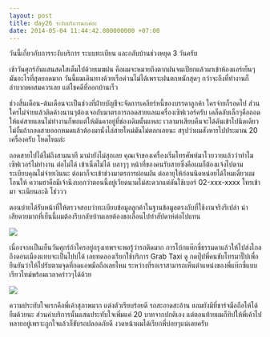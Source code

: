 ```yaml
---
layout: post
title: day26 ระงับบริการนะเค่อะ
date: 2014-05-04 11:44:42.000000000 +07:00
---
```

วันนี้เกี่ยวกับการระงับบริการ ระบบทะเบียน และกลับบ้านช่วงหยุด 3 วันครับ

เช้าวันศุกร์อันแสนสดใสเต็มไปด้วยเมฆฝน คือผมจะหมายถึงตากฝนจนเปียกแล้วมาเข้าห้องแอร์เย็นๆมันอะไรที่สุดยอดมาก วันนี้ผมเดินทางด้วยเรือด่วนไม่ได้เพราะฝนตกหนักสุดๆ กว่าจะถึงที่ทำงานก็ลำบากพอสมควรเลย แต่โชคดีที่ออกบ้านเร็ว

ช่วงสิ้นเดือน-ต้นเดือนจะเป็นช่วงที่ฝ่ายบัญชีจะจัดการเคลียร์หนี้ของบรรดาลูกค้า ใครจ่ายก็รอดไป ส่วนใครไม่จ่ายแล้วติดค้างนานๆต้องเจอกับมาตรการถอดสายแลนเครื่องเซิฟเวอร์ครับ เคล็ดลับเล็กๆคือถอดให้แค่สายแลนไม่ทำงานก็พอแต่ให้มันคาอยู่ที่ช่องเดิมนั้นแหละ เวลามาเสียบคืนจะได้ดันเข้าไปนิดเดียว ไม่งั้นถ้าถอดสายออกหมดแล้วต้องมานั่งไล่สายใหม่มันไม่ตลกเลยนะ สรุปว่าผมสังหารไปประมาณ 20 เครื่องครับ โหดไหมล่ะ

ถอดสายไปได้ไม่ถึงสามนาที มาม่ายังไม่สุกเลย คุณเจ้าของเครื่องเริ่มโทรศัพท์มาโวยวายแล้วว่าทำไมเซิฟเวอร์ไม่ทำงาน ต่อไม่ได้ เข้าเน็ตไม่ได้ บลาๆๆ หน้าที่ของคนรับสายซึ่งคือผมก็ต้องแจ้งไปตามระเบียบคุณไม่จ่ายเงินนะ ต่อมาก็จะเข้าช่วงมาตรการผ่อนผัน ต่ออายุให้ก่อนนิดหน่อยได้ไหมเดี๋ยวผมโอนให้ ความฮาคือมีเจ้านึงบอกว่าตอนนี้อยู่เวียดนามไม่สะดวกแต่ดันใช้เบอร์ 02-xxx-xxxx โทรเข้ามา จะเนียนอะดิ โธ่ววว

ตอนบ่ายได้รับหน้าที่ให้ตรวจสอบว่าทะเบียบข้อมูลลูกค้าในฐานข้อมูลตรงกับที่ใช้งานจริงรึเปล่า น่าเสียดายมากที่เย็นนี้ผมต้องรีบกลับบ้านเลยต้องขอเลื่อนไปทำสัปดาห์ต่อไปแทน

![](https://lh3.googleusercontent.com/-509ucSW9sXo/U2XJuHhYw5I/AAAAAAAAFik/xVN2UcC592Y/w554-h985-no/Screenshot_2014-05-04-11-59-09.jpg)

เนื่องจากเป็นเย็นวันศุกร์ถ้าใครอยู่กรุงเทพฯจะพอรู้ว่ารถติดมาก การโบ้กแท๊กซี่ธรรมดาแล้วให้ไปส่งไกลถึงดอนเมืองแทบจะเป็นไปบ่ได้ เลยทดลองเรียกใช้บริการ Grab Taxi ดู กดปุ๊ปพี่คนขับโทรมาปั๊ปเพื่อยืนยันว่าให้ไปรับตามจุดที่กดแอพมือถือเลยไหม ระหว่างที่รอเราสามารถเห็นตำแหน่งของพี่แท๊กซี่แบบเรียวไทม์พร้อมเวลาคร่าวๆได้ด้วย 

![](https://lh6.googleusercontent.com/-oPo-HUD7iZg/U2PIxzmNOmI/AAAAAAAAFe0/KuJLQjK13MQ/w706-h941-no/IMG_20140502_183024.jpg)

ความประทับใจแรกคือพี่เค้าสุภาพมาก แต่งตัวเรียบร้อยดี รถสะอาดสะอ้าน แถมยังมีที่ชาร์จมือถือให้ได้ยืมด้วยนะ ส่วนค่าบริการนั้นแสนประทับใจเพิ่มแค่ 20 บาทจากปกติเอง แต่ตอนท้ายผมก็ทิปให้พี่เค้าไปหลายอยู่เพราะถูกใจแล้วก็ขับรถปลอดภัยดี งวดหน้าผมได้เรียกพี่บ่อยๆแน่เลยครับ

